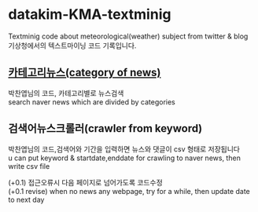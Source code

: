 # datakim-KMA-textminig
Textminig code  about meteorological(weather) subject from twitter &amp;  blog \
기상청에서의 텍스트마이닝 코드 기록입니다.


## [카테고리뉴스(category of news)](https://github.com/kim-taehee/datakim-KMA-textminig/blob/master/%EC%B9%B4%ED%85%8C%EA%B3%A0%EB%A6%AC%EB%89%B4%EC%8A%A4.R)
박찬엽님의 코드, 카테고리별로 뉴스검색 \
search naver news which are divided by categories

## 검색어뉴스크롤러(crawler from keyword)
박찬엽님의 코드,검색어와 기간을 입력하면 뉴스와 댓글이 csv 형태로 저장됩니다  \
u can put keyword & startdate,enddate for crawling to naver news, then write csv file

(+0.1) 접근오류시 다음 페이지로 넘어가도록 코드수정 \
(+0.1 revise) when no news any webpage, try for a while, then update date to next day



